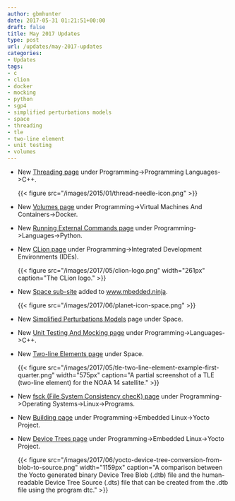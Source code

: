 ```yaml
---
author: gbmhunter
date: 2017-05-31 01:21:51+00:00
draft: false
title: May 2017 Updates
type: post
url: /updates/may-2017-updates
categories:
- Updates
tags:
- c
- clion
- docker
- mocking
- python
- sgp4
- simplified perturbations models
- space
- threading
- tle
- two-line element
- unit testing
- volumes
---
```



* New [Threading page](/?page_id=14412&preview=true) under Programming->Programming Languages->C++.  

	{{< figure src="/images/2015/01/thread-needle-icon.png"   >}}

* New [Volumes page](/programming/virtual-machines-and-containers/docker/volumes) under Programming->Virtual Machines And Containers->Docker.
* New [Running External Commands page](/programming/languages/python/running-external-commands) under Programming->Languages->Python.
* New [CLion page](/programming/integrated-development-environments-ides/clion) under Programming->Integrated Development Environments (IDEs).  

	{{< figure src="/images/2017/05/clion-logo.png" width="261px" caption="The CLion logo."  >}}

* New [Space sub-site](/space) added to www.mbedded.ninja.  

	{{< figure src="/images/2017/06/planet-icon-space.png"   >}}

* New [Simplified Perturbations Models](/space/simplified-perturbations-models) page under Space.
* New [Unit Testing And Mocking page](/programming/languages/c-plus-plus/unit-testing-and-mocking) under Programming->Languages->C++.
* New [Two-line Elements page](/space/two-line-elements) under Space.  

	{{< figure src="/images/2017/05/tle-two-line-element-example-first-quarter.png" width="575px" caption="A partial screenshot of a TLE (two-line element) for the NOAA 14 satellite."  >}}

* New [fsck (File System Consistency checK) page](/programming/operating-systems/linux/programs/fsck-file-system-consistency-check) under Programming->Operating Systems->Linux->Programs.
* New [Building page](/programming/embedded-linux/yocto-project/building) under Programming->Embedded Linux->Yocto Project.
* New [Device Trees page](/programming/embedded-linux/yocto-project/device-trees) under Programming->Embedded Linux->Yocto Project.  

	{{< figure src="/images/2017/06/yocto-device-tree-conversion-from-blob-to-source.png" width="1159px" caption="A comparison between the Yocto generated binary Device Tree Blob (.dtb) file and the human-readable Device Tree Source (.dts) file that can be created from the .dtb file using the program dtc."  >}}